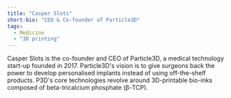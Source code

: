 ```yaml
---
title: "Casper Slots"
short-bio: "CEO & Co-founder of Particle3D"
tags:
  - Medicine
  - "3D printing"
---
```


Casper Slots is the co-founder and CEO of Particle3D, a medical technology
start-up founded in 2017. Particle3D's vision is to give surgeons back the
power to develop personalised implants instead of using off-the-shelf products.
P3D's core technologies revolve around 3D-printable bio-inks composed of
beta-tricalcium phosphate (β-TCP).
